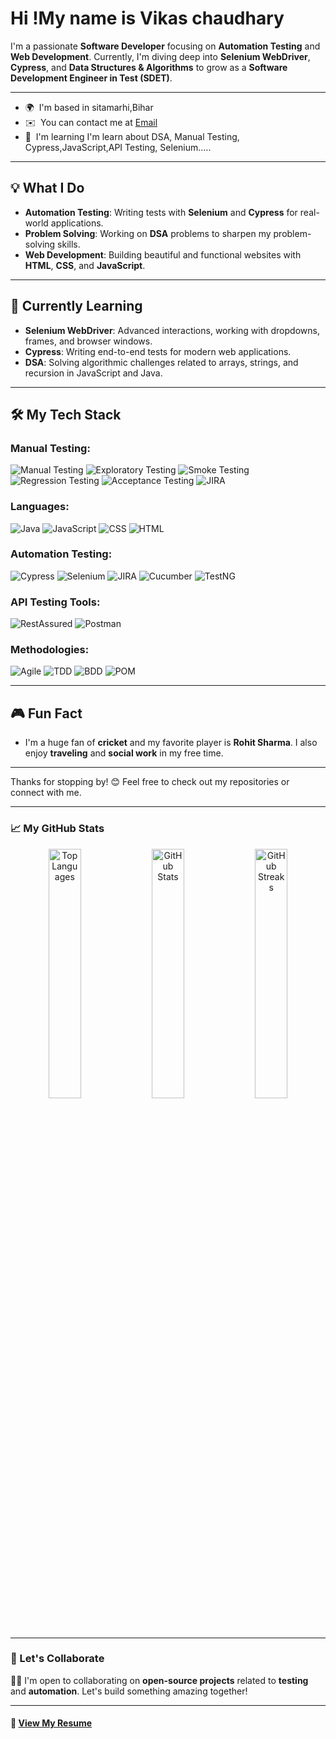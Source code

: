 Hi !My name is Vikas chaudhary
=======================================================================================================================================


I'm a passionate **Software Developer** focusing on **Automation Testing** and **Web Development**. Currently, I'm diving deep into **Selenium WebDriver**, **Cypress**, and **Data Structures & Algorithms** to grow as a **Software Development Engineer in Test (SDET)**.

---

* 🌍  I'm based in sitamarhi,Bihar
* ✉️  You can contact me at [Email](vikash1997chaudhary@gmail.com)
* 🧠  I'm learning I'm learn about DSA, Manual Testing, Cypress,JavaScript,API Testing, Selenium.....
------------------------------------------------------------------------------------------------

## 💡 What I Do
- **Automation Testing**: Writing tests with **Selenium** and **Cypress** for real-world applications.
- **Problem Solving**: Working on **DSA** problems to sharpen my problem-solving skills.
- **Web Development**: Building beautiful and functional websites with **HTML**, **CSS**, and **JavaScript**.

---


## 📝 Currently Learning
- **Selenium WebDriver**: Advanced interactions, working with dropdowns, frames, and browser windows.
- **Cypress**: Writing end-to-end tests for modern web applications.
- **DSA**: Solving algorithmic challenges related to arrays, strings, and recursion in JavaScript and Java.

---

## 🛠️ My Tech Stack

### Manual Testing:
![Manual Testing](https://img.shields.io/badge/Manual_Testing-FFA500?style=flat)
![Exploratory Testing](https://img.shields.io/badge/Exploratory_Testing-8E44AD?style=flat)
![Smoke Testing](https://img.shields.io/badge/Smoke_Testing-FF9900?style=flat)
![Regression Testing](https://img.shields.io/badge/Regression_Testing-3E8E41?style=flat)
![Acceptance Testing](https://img.shields.io/badge/Acceptance_Testing-2ECC71?style=flat)
![JIRA](https://img.shields.io/badge/JIRA-0052CC?style=flat&logo=jira&logoColor=white)


### Languages:
![Java](https://img.shields.io/badge/Java-007396?style=flat&logo=java&logoColor=white) 
![JavaScript](https://img.shields.io/badge/JavaScript-FFE600?style=flat&logo=javascript&logoColor=black)
![CSS](https://img.shields.io/badge/CSS-1572B6?style=flat&logo=css3&logoColor=white)
![HTML](https://img.shields.io/badge/HTML-E34F26?style=flat&logo=html5&logoColor=white)


### Automation Testing:
![Cypress](https://img.shields.io/badge/Cypress-061A35?style=flat&logo=cypress&logoColor=white)
![Selenium](https://img.shields.io/badge/Selenium-FFF200?style=flat&logo=selenium&logoColor=black)
![JIRA](https://img.shields.io/badge/JIRA-0052CC?style=flat&logo=jira&logoColor=white)
![Cucumber](https://img.shields.io/badge/Cucumber-6DB33F?style=flat&logo=cucumber&logoColor=white)
![TestNG](https://img.shields.io/badge/TestNG-DC3C24?style=flat&logo=testng&logoColor=white)


### API Testing Tools:
![RestAssured](https://img.shields.io/badge/RestAssured-2C6B1F?style=flat&logo=rest-assured&logoColor=white)
![Postman](https://img.shields.io/badge/Postman-FF6C37?style=flat&logo=postman&logoColor=white)


### Methodologies:
![Agile](https://img.shields.io/badge/Agile-3EAA5C?style=flat)
![TDD](https://img.shields.io/badge/TDD-FFB300?style=flat)
![BDD](https://img.shields.io/badge/BDD-5C6BC0?style=flat)
![POM](https://img.shields.io/badge/POM-FF6347?style=flat)



---







## 🎮 Fun Fact
- I'm a huge fan of **cricket** and my favorite player is **Rohit Sharma**. I also enjoy **traveling** and **social work** in my free time.

---

Thanks for stopping by! 😊 Feel free to check out my repositories or connect with me.


---

### 📈 My GitHub Stats  
<p align="center">
  <img width="32%" src="https://github-readme-stats.vercel.app/api/top-langs?username=sukhmani-kaur1&show_icons=true&locale=en&layout=compact" alt="Top Languages" />
  <img width="32%" src="https://github-readme-stats.vercel.app/api?username=sukhmani-kaur1&show_icons=true&locale=en" alt="GitHub Stats" />
  <img width="32%" src="https://streak-stats.demolab.com/?user=sukhmani-kaur1&theme=default" alt="GitHub Streaks" />
</p>

---






### 💬 Let's Collaborate
👩‍💻 I'm open to collaborating on **open-source projects** related to **testing** and **automation**. Let's build something amazing together!  

---

#### 📄 [View My Resume](https://resume-builder-test-new.masaischool.com/resume/public?resumeId=676fa650565a02c8ebbac7ae)  
